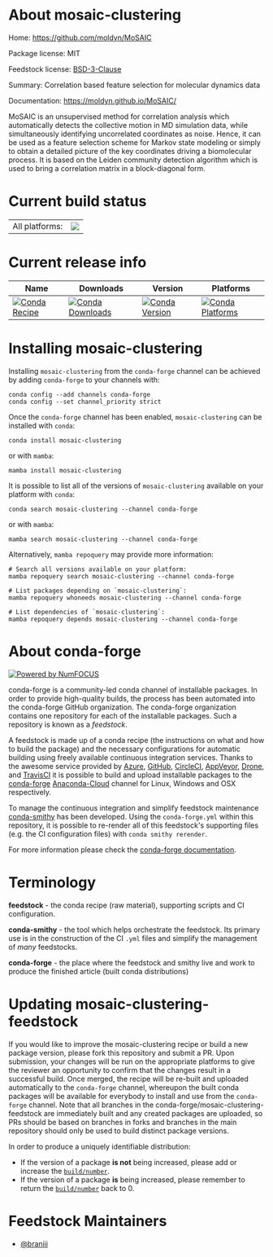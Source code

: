 About mosaic-clustering
=======================

Home: https://github.com/moldyn/MoSAIC

Package license: MIT

Feedstock license: [BSD-3-Clause](https://github.com/conda-forge/mosaic-clustering-feedstock/blob/main/LICENSE.txt)

Summary: Correlation based feature selection for molecular dynamics data

Documentation: https://moldyn.github.io/MoSAIC/

MoSAIC is an unsupervised method for correlation analysis which
automatically detects the collective motion in MD simulation data, while
simultaneously identifying uncorrelated coordinates as noise. Hence, it can
be used as a feature selection scheme for Markov state modeling or simply
to obtain a detailed picture of the key coordinates driving a biomolecular
process. It is based on the Leiden community detection algorithm which is
used to bring a correlation matrix in a block-diagonal form.


Current build status
====================


<table><tr><td>All platforms:</td>
    <td>
      <a href="https://dev.azure.com/conda-forge/feedstock-builds/_build/latest?definitionId=16119&branchName=main">
        <img src="https://dev.azure.com/conda-forge/feedstock-builds/_apis/build/status/mosaic-clustering-feedstock?branchName=main">
      </a>
    </td>
  </tr>
</table>

Current release info
====================

| Name | Downloads | Version | Platforms |
| --- | --- | --- | --- |
| [![Conda Recipe](https://img.shields.io/badge/recipe-mosaic--clustering-green.svg)](https://anaconda.org/conda-forge/mosaic-clustering) | [![Conda Downloads](https://img.shields.io/conda/dn/conda-forge/mosaic-clustering.svg)](https://anaconda.org/conda-forge/mosaic-clustering) | [![Conda Version](https://img.shields.io/conda/vn/conda-forge/mosaic-clustering.svg)](https://anaconda.org/conda-forge/mosaic-clustering) | [![Conda Platforms](https://img.shields.io/conda/pn/conda-forge/mosaic-clustering.svg)](https://anaconda.org/conda-forge/mosaic-clustering) |

Installing mosaic-clustering
============================

Installing `mosaic-clustering` from the `conda-forge` channel can be achieved by adding `conda-forge` to your channels with:

```
conda config --add channels conda-forge
conda config --set channel_priority strict
```

Once the `conda-forge` channel has been enabled, `mosaic-clustering` can be installed with `conda`:

```
conda install mosaic-clustering
```

or with `mamba`:

```
mamba install mosaic-clustering
```

It is possible to list all of the versions of `mosaic-clustering` available on your platform with `conda`:

```
conda search mosaic-clustering --channel conda-forge
```

or with `mamba`:

```
mamba search mosaic-clustering --channel conda-forge
```

Alternatively, `mamba repoquery` may provide more information:

```
# Search all versions available on your platform:
mamba repoquery search mosaic-clustering --channel conda-forge

# List packages depending on `mosaic-clustering`:
mamba repoquery whoneeds mosaic-clustering --channel conda-forge

# List dependencies of `mosaic-clustering`:
mamba repoquery depends mosaic-clustering --channel conda-forge
```


About conda-forge
=================

[![Powered by
NumFOCUS](https://img.shields.io/badge/powered%20by-NumFOCUS-orange.svg?style=flat&colorA=E1523D&colorB=007D8A)](https://numfocus.org)

conda-forge is a community-led conda channel of installable packages.
In order to provide high-quality builds, the process has been automated into the
conda-forge GitHub organization. The conda-forge organization contains one repository
for each of the installable packages. Such a repository is known as a *feedstock*.

A feedstock is made up of a conda recipe (the instructions on what and how to build
the package) and the necessary configurations for automatic building using freely
available continuous integration services. Thanks to the awesome service provided by
[Azure](https://azure.microsoft.com/en-us/services/devops/), [GitHub](https://github.com/),
[CircleCI](https://circleci.com/), [AppVeyor](https://www.appveyor.com/),
[Drone](https://cloud.drone.io/welcome), and [TravisCI](https://travis-ci.com/)
it is possible to build and upload installable packages to the
[conda-forge](https://anaconda.org/conda-forge) [Anaconda-Cloud](https://anaconda.org/)
channel for Linux, Windows and OSX respectively.

To manage the continuous integration and simplify feedstock maintenance
[conda-smithy](https://github.com/conda-forge/conda-smithy) has been developed.
Using the ``conda-forge.yml`` within this repository, it is possible to re-render all of
this feedstock's supporting files (e.g. the CI configuration files) with ``conda smithy rerender``.

For more information please check the [conda-forge documentation](https://conda-forge.org/docs/).

Terminology
===========

**feedstock** - the conda recipe (raw material), supporting scripts and CI configuration.

**conda-smithy** - the tool which helps orchestrate the feedstock.
                   Its primary use is in the construction of the CI ``.yml`` files
                   and simplify the management of *many* feedstocks.

**conda-forge** - the place where the feedstock and smithy live and work to
                  produce the finished article (built conda distributions)


Updating mosaic-clustering-feedstock
====================================

If you would like to improve the mosaic-clustering recipe or build a new
package version, please fork this repository and submit a PR. Upon submission,
your changes will be run on the appropriate platforms to give the reviewer an
opportunity to confirm that the changes result in a successful build. Once
merged, the recipe will be re-built and uploaded automatically to the
`conda-forge` channel, whereupon the built conda packages will be available for
everybody to install and use from the `conda-forge` channel.
Note that all branches in the conda-forge/mosaic-clustering-feedstock are
immediately built and any created packages are uploaded, so PRs should be based
on branches in forks and branches in the main repository should only be used to
build distinct package versions.

In order to produce a uniquely identifiable distribution:
 * If the version of a package **is not** being increased, please add or increase
   the [``build/number``](https://docs.conda.io/projects/conda-build/en/latest/resources/define-metadata.html#build-number-and-string).
 * If the version of a package **is** being increased, please remember to return
   the [``build/number``](https://docs.conda.io/projects/conda-build/en/latest/resources/define-metadata.html#build-number-and-string)
   back to 0.

Feedstock Maintainers
=====================

* [@braniii](https://github.com/braniii/)

